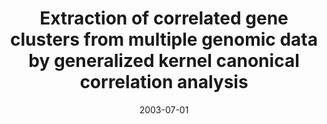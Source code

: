 ---
title: "Extraction of correlated gene clusters from multiple genomic data by generalized kernel canonical correlation analysis"
collection: publications
permalink: /publications/2003-07-01-Extraction-of-correlated-gene-clusters-from-multiple-genomic-data-by-generalized-kernel-canonical-correlation-analysis
date: 2003-07-01
paperurl: 'https://doi.org/10.1093/bioinformatics/btg1045'
citation: 'Y.&nbsp;Yamanishi, J.-P. Vert, A.&nbsp;Nakaya, &amp; M.&nbsp;Kanehisa.
Extraction of correlated gene clusters from multiple genomic data by generalized kernel canonical correlation analysis.
<em>Bioinformatics</em>, 19(Suppl. 1):i323&ndash;i330, 2003.'
---